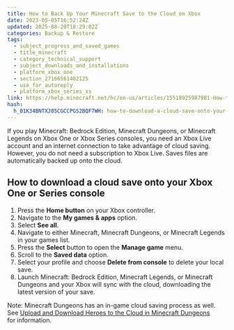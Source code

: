 ```yaml
---
title: How to Back Up Your Minecraft Save to the Cloud on Xbox
date: 2023-05-05T16:52:24Z
updated: 2025-08-20T18:29:02Z
categories: Backup & Restore
tags:
  - subject_progress_and_saved_games
  - title_minecraft
  - category_technical_support
  - subject_downloads_and_installations
  - platform_xbox_one
  - section_27166561402125
  - use_for_autoreply
  - platform_xbox_series_xs
link: https://help.minecraft.net/hc/en-us/articles/15518925987981-How-to-Back-Up-Your-Minecraft-Save-to-the-Cloud-on-Xbox
hash:
  h_01K34BNTXJ05CGCCPGS2BQF7WH: how-to-download-a-cloud-save-onto-your-xbox-one-or-series-console
---
```


If you play Minecraft: Bedrock Edition, Minecraft Dungeons, or Minecraft Legends on Xbox One or Xbox Series consoles, you need an Xbox Live account and an internet connection to take advantage of cloud saving. However, you do not need a subscription to Xbox Live. Saves files are automatically backed up onto the cloud. 

## How to download a cloud save onto your Xbox One or Series console

1.  Press the **Home button** on your Xbox controller.
2.  Navigate to the **My games & apps** option.
3.  Select **See all**.
4.  Navigate to either Minecraft, Minecraft Dungeons, or Minecraft Legends in your games list.
5.  Press the **Select** button to open the **Manage game** menu.
6.  Scroll to the **Saved data** option.
7.  Select your profile and choose **Delete from console** to delete your local save.
8.  Launch Minecraft: Bedrock Edition, Minecraft Legends, or Minecraft Dungeons and your Xbox will sync with the cloud, downloading the latest version of your save.

Note: Minecraft Dungeons has an in-game cloud saving process as well. See [Upload and Download Heroes to the Cloud in Minecraft Dungeons](../Minecraft-Dungeons-Support/Upload-and-Download-Heroes-to-the-Cloud-in-Minecraft-Dungeons.md) for information.
